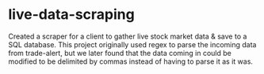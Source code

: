 # live-data-scraping
Created a scraper for a client to gather live stock market data & save to a SQL database. 
This project originally used regex to parse the incoming data from trade-alert, but we later found that the data coming in could be modified to be delimited by commas instead of having to parse it as it was. 
